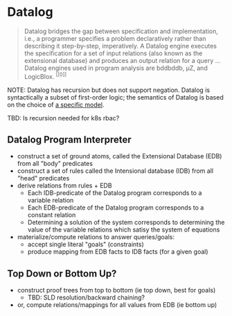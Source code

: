 # Datalog

> Datalog bridges the gap between specification and implementation, i.e., a programmer specifies a problem 
  declaratively rather than describing it step-by-step, imperatively. A Datalog engine executes
  the specification for a set of input relations (also known as the extensional database) and produces an output 
  relation for a query ... Datalog engines used in program analysis are bddbddb, µZ, and LogicBlox. <sup>[[0]]</sup>

NOTE: Datalog has recursion but does not support negation.  Datalog is syntactically a subset of first-order logic;
the semantics of Datalog is based on the choice of [a specific model](/docs/definite-logic.md).

TBD: Is recursion needed for k8s rbac?

## Datalog Program Interpreter
* construct a set of ground atoms, called the Extensional Database (EDB) from all "body" predicates
* construct a set of rules called the Intensional database (IDB) from all "head" predicates
* derive relations from rules + EDB
  * Each IDB-predicate of the Datalog program corresponds to a variable relation
  * Each EDB-predicate of the Datalog program corresponds to a constant relation
  * Determining a solution of the system corresponds to determining the value of the variable relations 
    which satisy the system of equations
* materialize/compute relations to answer queries/goals:
  * accept single literal "goals" (constraints)
  * produce mapping from EDB facts to IDB facts (for a given goal)

## Top Down or Bottom Up?
* construct proof trees from top to bottom (ie top down, best for goals)
  * TBD: SLD resolution/backward chaining?
* or, compute relations/mappings for all values from EDB (ie bottom up)
